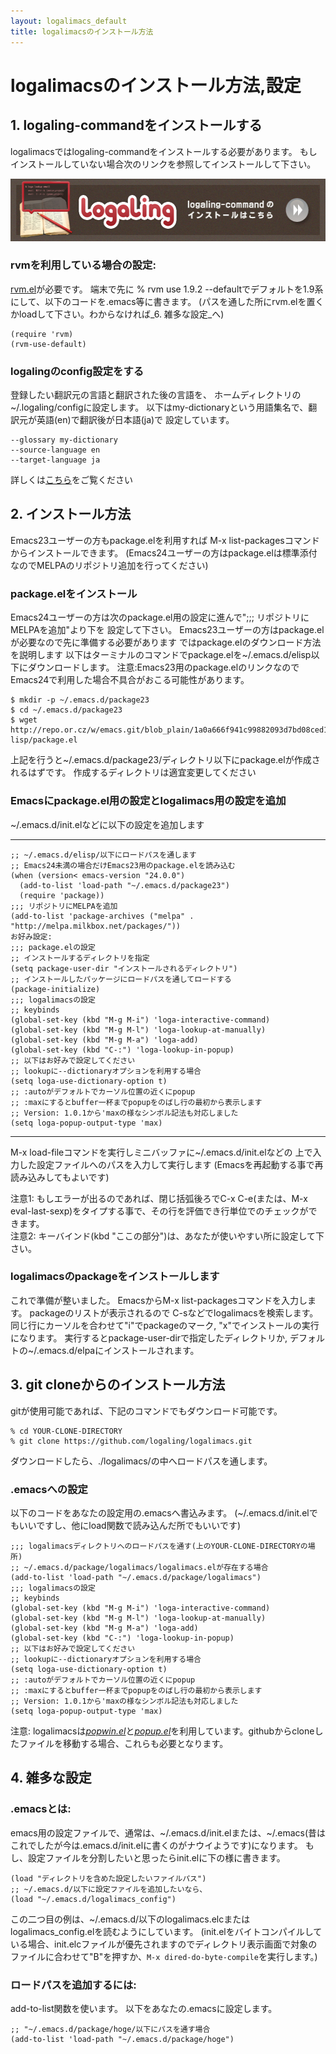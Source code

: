 ```yaml
---
layout: logalimacs_default
title: logalimacsのインストール方法
---
```


# logalimacsのインストール方法,設定

## 1. logaling-commandをインストールする
logalimacsではlogaling-commandをインストールする必要があります。
もしインストールしていない場合次のリンクを参照してインストールして下さい。


<a href="/"><img src="/logalimacs/images/commonLogalingLink.png" width="550" height="100" alt="logaling-commandのインストールはこちら"></a>


### rvmを利用している場合の設定:
[rvm.el](https://github.com/senny/rvm.el)が必要です。
端末で先に % rvm use 1.9.2 --defaultでデフォルトを1.9系にして、以下のコードを.emacs等に書きます。
(パスを通した所にrvm.elを置くかloadして下さい。わからなければ_6. 雑多な設定_へ)

	(require 'rvm)
	(rvm-use-default)

### logalingのconfig設定をする
登録したい翻訳元の言語と翻訳された後の言語を、
ホームディレクトリの~/.logaling/configに設定します。
以下はmy-dictionaryという用語集名で、翻訳元が英語(en)で翻訳後が日本語(ja)で
設定しています。

    --glossary my-dictionary
    --source-language en
    --target-language ja

詳しくは[こちら](/tutorial.html)をご覧ください

## 2. インストール方法
Emacs23ユーザーの方もpackage.elを利用すれば
M-x list-packagesコマンドからインストールできます。
(Emacs24ユーザーの方はpackage.elは標準添付なのでMELPAのリポジトリ追加を行ってください)

### package.elをインストール
Emacs24ユーザーの方は次のpackage.el用の設定に進んで";;; リポジトリにMELPAを追加"より下を
設定して下さい。
Emacs23ユーザーの方はpackage.elが必要なので先に準備する必要があります
ではpackage.elのダウンロード方法を説明します
以下はターミナルのコマンドでpackage.elを~/.emacs.d/elisp以下にダウンロードします。
注意:Emacs23用のpackage.elのリンクなのでEmacs24で利用した場合不具合がおこる可能性があります。

    $ mkdir -p ~/.emacs.d/package23
    $ cd ~/.emacs.d/package23
    $ wget http://repo.or.cz/w/emacs.git/blob_plain/1a0a666f941c99882093d7bd08ced15033bc3f0c:/lisp/emacs-lisp/package.el

上記を行うと~/.emacs.d/package23/ディレクトリ以下にpackage.elが作成されるはずです。
作成するディレクトリは適宜変更してください

### Emacsにpackage.el用の設定とlogalimacs用の設定を追加
~/.emacs.d/init.elなどに以下の設定を追加します

---

    ;; ~/.emacs.d/elisp/以下にロードパスを通します
    ;; Emacs24未満の場合だけEmacs23用のpackage.elを読み込む
    (when (version< emacs-version "24.0.0")
      (add-to-list 'load-path "~/.emacs.d/package23")
      (require 'package))
    ;;; リポジトリにMELPAを追加
    (add-to-list 'package-archives ("melpa" . "http://melpa.milkbox.net/packages/"))
    お好み設定:
    ;;; package.elの設定
    ;; インストールするディレクトリを指定
    (setq package-user-dir "インストールされるディレクトリ")
    ;; インストールしたパッケージにロードパスを通してロードする
    (package-initialize)
    ;;; logalimacsの設定
    ;; keybinds
    (global-set-key (kbd "M-g M-i") 'loga-interactive-command)
    (global-set-key (kbd "M-g M-l") 'loga-lookup-at-manually)
    (global-set-key (kbd "M-g M-a") 'loga-add)
    (global-set-key (kbd "C-:") 'loga-lookup-in-popup)
    ;; 以下はお好みで設定してください
    ;; lookupに--dictionaryオプションを利用する場合
    (setq loga-use-dictionary-option t)
    ;; :autoがデフォルトでカーソル位置の近くにpopup
    ;; :maxにするとbuffer一杯までpopupをのばし行の最初から表示します
    ;; Version: 1.0.1から'maxの様なシンボル記法も対応しました
    (setq loga-popup-output-type 'max)

---

M-x load-fileコマンドを実行しミニバッファに~/.emacs.d/init.elなどの
上で入力した設定ファイルへのパスを入力して実行します
(Emacsを再起動する事で再読み込みしてもよいです)

注意1: もしエラーが出るのであれば、閉じ括弧後ろでC-x C-e(または、M-x eval-last-sexp)をタイプする事で、その行を評価でき行単位でのチェックができます。  
注意2: キーバインド(kbd "ここの部分")は、あなたが使いやすい所に設定して下さい。

### logalimacsのpackageをインストールします
これで準備が整いました。
EmacsからM-x list-packagesコマンドを入力します。
packageのリストが表示されるので
C-sなどでlogalimacsを検索します。
同じ行にカーソルを合わせて"i"でpackageのマーク,
"x"でインストールの実行になります。
実行するとpackage-user-dirで指定したディレクトリか,
デフォルトの~/.emacs.d/elpaにインストールされます。

## 3. git cloneからのインストール方法

gitが使用可能であれば、下記のコマンドでもダウンロード可能です。

    % cd YOUR-CLONE-DIRECTORY
    % git clone https://github.com/logaling/logalimacs.git

ダウンロードしたら、./logalimacs/の中へロードパスを通します。

### .emacsへの設定

以下のコードをあなたの設定用の.emacsへ書込みます。
(~/.emacs.d/init.elでもいいですし、他にload関数で読み込んだ所でもいいです)

    ;;; logalimacsディレクトリへのロードパスを通す(上のYOUR-CLONE-DIRECTORYの場所)
    ;; ~/.emacs.d/package/logalimacs/logalimacs.elが存在する場合
    (add-to-list 'load-path "~/.emacs.d/package/logalimacs")
    ;;; logalimacsの設定
    ;; keybinds
    (global-set-key (kbd "M-g M-i") 'loga-interactive-command)
    (global-set-key (kbd "M-g M-l") 'loga-lookup-at-manually)
    (global-set-key (kbd "M-g M-a") 'loga-add)
    (global-set-key (kbd "C-:") 'loga-lookup-in-popup)
    ;; 以下はお好みで設定してください
    ;; lookupに--dictionaryオプションを利用する場合
    (setq loga-use-dictionary-option t)
    ;; :autoがデフォルトでカーソル位置の近くにpopup
    ;; :maxにするとbuffer一杯までpopupをのばし行の最初から表示します
    ;; Version: 1.0.1から'maxの様なシンボル記法も対応しました
    (setq loga-popup-output-type 'max)

注意: logalimacsは[_popwin.el_](https://github.com/m2ym/popwin-el)と[_popup.el_](https://github.com/m2ym/popup-el)を利用しています。githubからcloneしたファイルを移動する場合、これらも必要となります。

## 4. 雑多な設定

### .emacsとは:

emacs用の設定ファイルで、通常は、~/.emacs.d/init.elまたは、~/.emacs(昔はこれでしたが今は.emacs.d/init.elに書くのがナウイようです)になります。
もし、設定ファイルを分割したいと思ったらinit.elに下の様に書きます。

    (load "ディレクトリを含めた設定したいファイルパス")
    ;; ~/.emacs.d/以下に設定ファイルを追加したいなら、
    (load "~/.emacs.d/logalimacs_config")

この二つ目の例は、~/.emacs.d/以下のlogalimacs.elcまたはlogalimacs_config.elを読むようにしています。
(init.elをバイトコンパイルしている場合、init.elcファイルが優先されますのでディレクトリ表示画面で対象のファイルに合わせて"B"を押すか、`M-x dired-do-byte-compile`を実行します。)


### ロードパスを追加するには:

add-to-list関数を使います。
以下をあなたの.emacsに設定します。

    ;; "~/.emacs.d/package/hoge/以下にパスを通す場合
    (add-to-list 'load-path "~/.emacs.d/package/hoge")
